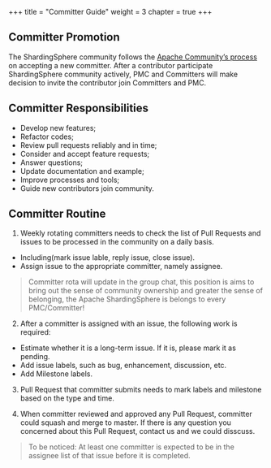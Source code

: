 +++
title = "Committer Guide"
weight = 3
chapter = true
+++

## Committer Promotion

The ShardingSphere community follows the [Apache Community’s process](http://community.apache.org/newcommitter.html) on accepting a new committer.
After a contributor participate ShardingSphere community actively, PMC and Committers will make decision to invite the contributor join Committers and PMC.

## Committer Responsibilities

 - Develop new features;
 - Refactor codes;
 - Review pull requests reliably and in time;
 - Consider and accept feature requests;
 - Answer questions;
 - Update documentation and example;
 - Improve processes and tools;
 - Guide new contributors join community.


##  Committer Routine

1. Weekly rotating committers needs to check the list of Pull Requests and issues to be processed in the community on a daily basis.

 - Including(mark issue lable, reply issue, close issue).
 - Assign issue to the appropriate committer, namely assignee.
 
>Committer rota will update in the group chat, this position is aims to bring out the sense of community ownership and greater the sense of belonging, the Apache ShardingSphere is belongs to every PMC/Committer!

2. After a committer is assigned with an issue, the following work is required:

 - Estimate whether it is a long-term issue. If it is, please mark it as pending.
 - Add issue labels, such as bug, enhancement, discussion, etc.
 - Add Milestone labels.
 
3. Pull Request that committer submits needs to mark labels and milestone based on the type and time.

4. When committer reviewed and approved any Pull Request, committer could squash and merge to master. If there is any question you concerned about this Pull Request, contact us and we could disscuss.

> To be noticed: At least one committer is expected to be in the assignee list of that issue before it is completed.
